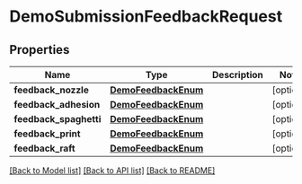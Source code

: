 # DemoSubmissionFeedbackRequest


## Properties
Name | Type | Description | Notes
------------ | ------------- | ------------- | -------------
**feedback_nozzle** | [**DemoFeedbackEnum**](DemoFeedbackEnum.md) |  | [optional] 
**feedback_adhesion** | [**DemoFeedbackEnum**](DemoFeedbackEnum.md) |  | [optional] 
**feedback_spaghetti** | [**DemoFeedbackEnum**](DemoFeedbackEnum.md) |  | [optional] 
**feedback_print** | [**DemoFeedbackEnum**](DemoFeedbackEnum.md) |  | [optional] 
**feedback_raft** | [**DemoFeedbackEnum**](DemoFeedbackEnum.md) |  | [optional] 

[[Back to Model list]](../README.md#documentation-for-models) [[Back to API list]](../README.md#documentation-for-api-endpoints) [[Back to README]](../README.md)



